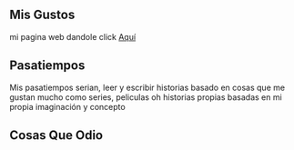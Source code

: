 ## Mis Gustos
mi pagina web dandole click [Aquí](https://haska280.github.io/) 

## Pasatiempos
Mis pasatiempos serian, leer y escribir historias basado en cosas que me gustan mucho como series, peliculas oh historias propias basadas en mi propia imaginación y concepto
## Cosas Que Odio 
